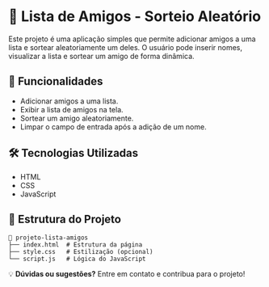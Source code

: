 # 🎉 Lista de Amigos - Sorteio Aleatório

Este projeto é uma aplicação simples que permite adicionar amigos a uma lista e sortear aleatoriamente um deles. O usuário pode inserir nomes, visualizar a lista e sortear um amigo de forma dinâmica.

## 🚀 Funcionalidades

- Adicionar amigos a uma lista.
- Exibir a lista de amigos na tela.
- Sortear um amigo aleatoriamente.
- Limpar o campo de entrada após a adição de um nome.

## 🛠️ Tecnologias Utilizadas

- HTML
- CSS
- JavaScript

## 📂 Estrutura do Projeto

```
📁 projeto-lista-amigos
├── index.html  # Estrutura da página
├── style.css   # Estilização (opcional)
└── script.js   # Lógica do JavaScript
```

💡 **Dúvidas ou sugestões?** Entre em contato e contribua para o projeto!

